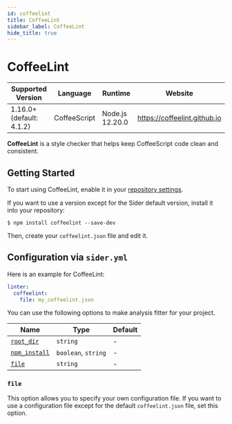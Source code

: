 ```yaml
---
id: coffeelint
title: CoffeeLint
sidebar_label: CoffeeLint
hide_title: true
---
```


# CoffeeLint

| Supported Version        | Language     | Runtime         | Website                      |
| ------------------------ | ------------ | --------------- | ---------------------------- |
| 1.16.0+ (default: 4.1.2) | CoffeeScript | Node.js 12.20.0 | https://coffeelint.github.io |

**CoffeeLint** is a style checker that helps keep CoffeeScript code clean and consistent.

## Getting Started

To start using CoffeeLint, enable it in your [repository settings](../../getting-started/repository-settings.md).

If you want to use a version except for the Sider default version, install it into your repository:

```shell
$ npm install coffeelint --save-dev
```

Then, create your `coffeelint.json` file and edit it.

## Configuration via `sider.yml`

Here is an example for CoffeeLint:

```yaml
linter:
  coffeelint:
    file: my_coffeelint.json
```

You can use the following options to make analysis fitter for your project.

| Name                                                                                        | Type                | Default |
| ------------------------------------------------------------------------------------------- | ------------------- | ------- |
| [`root_dir`](../../getting-started/custom-configuration.md#linteranalyzer_idroot_dir)       | `string`            | -       |
| [`npm_install`](../../getting-started/custom-configuration.md#linteranalyzer_idnpm_install) | `boolean`, `string` | -       |
| [`file`](#file)                                                                             | `string`            | -       |

### `file`

This option allows you to specify your own configuration file. If you want to use a configuration file except for the default `coffeelint.json` file, set this option.

